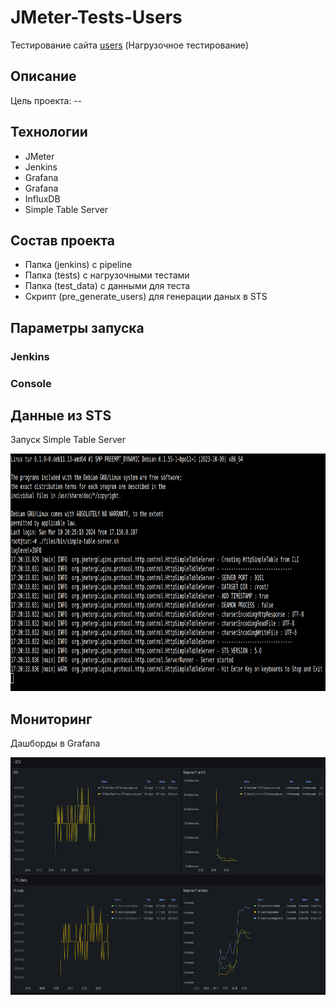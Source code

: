 # JMeter-Tests-Users
Тестирование сайта <a href="http://users.bugred.ru/">users</a> (Нагрузочное тестирование)

## Описание

Цель проекта: --

## Технологии

- JMeter
- Jenkins
- Grafana
- Grafana
- InfluxDB
- Simple Table Server

## Состав проекта

- Папка (jenkins) с pipeline
- Папка (tests) с нагрузочными тестами
- Папка (test_data) с данными для теста
- Скрипт (pre_generate_users) для генерации даных в STS

## Параметры запуска

### Jenkins

### Console

## Данные из STS

<p>Запуск Simple Table Server</p>
<img src="./img/STS.png" width="900" height="380">

## Мониторинг

<p>Дашборды в Grafana</p>
<img src="./img/Grafana.png" width="900" height="380">
